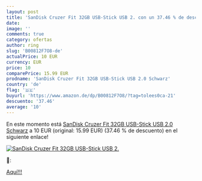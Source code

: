 ```yaml
---
layout: post
title: 'SanDisk Cruzer Fit 32GB USB-Stick USB 2. con un 37.46 % de descuento'
date: 
image: ''
comments: true
category: ofertas
author: ring
slug: 'B00812F7O8-de'
actualPrice: 10 EUR
currency: EUR
price: 10
comparePrice: 15.99 EUR
prodname: 'SanDisk Cruzer Fit 32GB USB-Stick USB 2.0 Schwarz'
country: 'de'
flag: '🇩🇪'
buyurl: 'https://www.amazon.de/dp/B00812F7O8/?tag=tolees0ca-21'
descuento: '37.46'
average: '10'
---
```


En este momento está [SanDisk Cruzer Fit 32GB USB-Stick USB 2.0 Schwarz](https://www.amazon.de/dp/B00812F7O8/?tag=tolees0ca-21) a 10 EUR (original: 15.99 EUR) (37.46 %  de descuento) en el siguiente enlace!

[![SanDisk Cruzer Fit 32GB USB-Stick USB 2.]()](https://www.amazon.de/dp/B00812F7O8/?tag=tolees0ca-21)

🔎:


[Aquí!!!](https://www.amazon.de/dp/B00812F7O8/?tag=tolees0ca-21)
